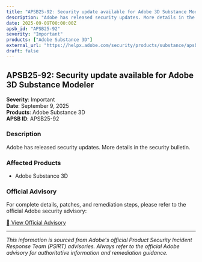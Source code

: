 ```yaml
---
title: "APSB25-92: Security update available for Adobe 3D Substance Modeler"
description: "Adobe has released security updates. More details in the security bulletin."
date: 2025-09-09T00:00:00Z
apsb_id: "APSB25-92"
severity: "Important"
products: ["Adobe Substance 3D"]
external_url: "https://helpx.adobe.com/security/products/substance/apsb25-92.html"
draft: false
---
```


## APSB25-92: Security update available for Adobe 3D Substance Modeler

**Severity**: Important  
**Date**: September 9, 2025  
**Products**: Adobe Substance 3D  
**APSB ID**: APSB25-92

### Description

Adobe has released security updates. More details in the security bulletin.

### Affected Products

- Adobe Substance 3D


### Official Advisory

For complete details, patches, and remediation steps, please refer to the official Adobe security advisory:

[🔗 View Official Advisory](https://helpx.adobe.com/security/products/substance/apsb25-92.html)

---

*This information is sourced from Adobe's official Product Security Incident Response Team (PSIRT) advisories. Always refer to the official Adobe advisory for authoritative information and remediation guidance.*
